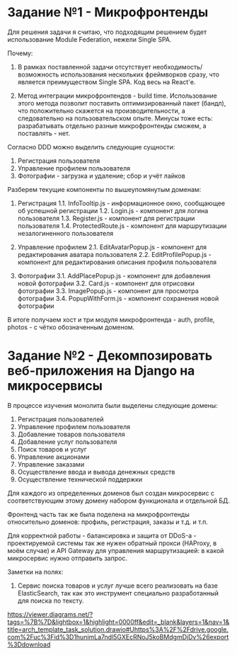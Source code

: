 # Задание №1 - Микрофронтенды

Для решения задачи я считаю, что подходящим решением будет использование Module Federation, нежели Single SPA.

Почему:
1. В рамках поставленной задачи отсутствует необходимость/возможность использования нескольких фреймворков сразу, что является преимуществом Single SPA. Код весь на React'е.

2. Метод интеграции микрофронтендов - build time. Использование этого метода позволит поставить оптимизированный пакет (бандл), что положительно скажется на производительности, а следовательно на пользовательском опыте. Минусы тоже есть: разрабатывать отдельно разные микрофронтенды сможем, а поставлять - нет.

Согласно DDD можно выделить следующие сущности:
1. Регистрация пользователя
2. Управление профилем пользователя
3. Фотографии - загрузка и удаление; сбор и учёт лайков

Разберем текущие компоненты по вышеупомянутым доменам:
1. Регистрация
    1.1. InfoTooltip.js - информационное окно, сообщающее об успешной регистрации
    1.2. Login.js - компонент для логина пользователя
    1.3. Register.js  - компонент для регистрации пользователя
    1.4. ProtectedRoute.js - компонент для маршрутизации незалогиненного пользователя

2. Управление профилем
    2.1. EditAvatarPopup.js - компонент для редактирования аватара пользователя
    2.2. EditProfilePopup.js - компонент для редактирования описания профиля пользователя

3. Фотографии 
    3.1. AddPlacePopup.js - компонент для добавления новой фотографии
    3.2. Card.js - компонент для отрисовки фотографии
    3.3. ImagePopup.js - компонент для просмотра фотографии
    3.4. PopupWithForm.js - компонент сохранения новой фотографии

В итоге получаем хост и три модуля микрофронтенда - auth, profile, photos - с чётко обозначенным доменом.


# Задание №2 - Декомпозировать веб-приложения на Django на микросервисы

В процессе изучения монолита были выделены следующие домены:

1. Регистрация пользователей
2. Управление профилем пользователя
3. Добавление товаров пользователя
4. Добавление услуг пользователя
5. Поиск товаров и услуг
6. Управление акционами
7. Управление заказами
8. Осуществление ввода и вывода денежных средств
9. Осуществление технической поддержки


Для каждого из определенных доменов был создан микросервис с соответствующим этому домену набором функционала и отдельной БД.

Фронтенд часть так же была поделена на микрофронтенды относительно доменов: профиль, регистрация, заказы и т.д. и т.п.

Для корректной работы - балансировка и защита от DDoS-а - проектируемой системы так же нужен обратный прокси (HAProxy, в моём случае) и API Gateway для управления маршрутизацией: в какой микросервис нужно отправить запрос.

Заметки на полях:

1. Сервис поиска товаров и услуг лучше всего реализовать на базе ElasticSearch, так как это инструмент специально разработанный для поиска по тексту. 

https://viewer.diagrams.net/?tags=%7B%7D&lightbox=1&highlight=0000ff&edit=_blank&layers=1&nav=1&title=arch_template_task_solution.drawio#Uhttps%3A%2F%2Fdrive.google.com%2Fuc%3Fid%3D1hunimLa7ndl5GXEcRNoJ5koBMdgmDjDv%26export%3Ddownload
